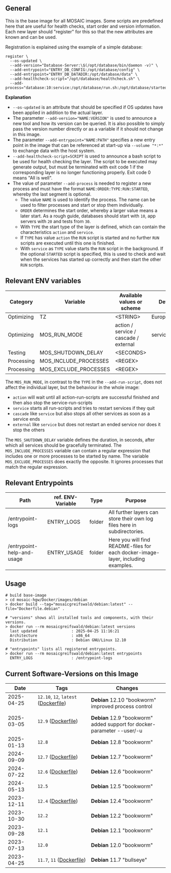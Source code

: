 ## General
This is the base image for all MOSAIC images.
Some scripts are predefined here that are useful for health checks, start order and version information.
Each new layer should "register" for this so that the new attributes are known and can be used.

Registration is explained using the example of a simple database:
```shell
register \
  --os-updated \
  --add-version="Database-Server:\$(/opt/database/bin/daemon -v)" \
  --add-entrypoint="ENTRY_DB_CONFIG:/opt/database/config" \
  --add-entrypoint="ENTRY_DB_DATADIR:/opt/database/data" \
  --add-healthcheck-script="/opt/database/healthcheck.sh" \
  --add-process="database:10:service:/opt/database/run.sh:/opt/database/started.sh"
```
**Explanation**<br>
- `--os-updated` is an attribute that should be specified if OS updates have been applied in addition to the actual layer.
- The parameter `--add-version="NAME:VERSION"` is used to announce a new tool and how its version can be queried. It is also possible to simply pass the version number directly or as a variable if it should not change in this image.
- The parameter `--add-entrypoint="NAME:PATH"` specifies a new entry point in the image that can be referenced at start-up via `--volume "*:*"` to exchange data with the host system.
- `--add-healthcheck-script=SCRIPT` is used to announce a bash script to be used for health checking the layer. The script to be executed may generate output, but must be terminated with exit code 1 if the corresponding layer is no longer functioning properly. Exit code 0 means "All is well".
- The value of parameter `--add-process` is needed to register a new process and must have the format `NAME:ORDER:TYPE:RUN:STARTED`, whereby the last segment is optional.
  - The value `NAME` is used to identify the process. The name can be used to filter processes and start or stop them individually.
  - `ORDER` determines the start order, whereby a larger value means a later start. As a rough guide, databases should start with `10`, app servers with `20` and tests from `30`.
  - With `TYPE` the start type of the layer is defined, which can contain the characteristics `action` and `service`.
  - If `TYPE` has value `action` the `RUN` script is started and no further `RUN` scripts are executed until this one is finished.
  - With `service` as `TYPE` value starts the `RUN` script in the background. If the optional `STARTED` script is specified, this is used to check and wait when the services has started up correctly and then start the other `RUN` scripts.


## Relevant ENV variables
| Category   | Variable              | Available values or scheme            | Default       |
|------------|-----------------------|---------------------------------------|---------------|
| Optimizing | TZ                    | \<STRING\>                            | Europe/Berlin |
| Optimizing | MOS_RUN_MODE          | action / service / cascade / external | service       |
| Testing    | MOS_SHUTDOWN_DELAY    | \<SECONDS\>                           |               |
| Processing | MOS_INCLUDE_PROCESSES | \<REGEX\>                             |               |
| Processing | MOS_EXCLUDE_PROCESSES | \<REGEX\>                             |               |

The `MOS_RUN_MODE`, in contrast to the `TYPE` in the `--add-run-script`, does not affect the individual layer, but the behaviour in the whole image:
- `action` will wait until all action-run-scripts are successful finished and then also stop the service-run-scripts
- `service` starts all run-scripts and tries to restart services if they quit
- `cascade` like `service` but also stops all other services as soon as a service ends
- `external` like `service` but does not restart an ended service nor does it stop the others

The `MOS_SHUTDOWN_DELAY` variable defines the duration, in seconds, after which all services should be gracefully terminated.
The `MOS_INCLUDE_PROCESSES` variable can contain a regular expression that includes one or more processes to be started by name.
The variable `MOS_EXCLUDE_PROCESSES` does exactly the opposite. It ignores processes that match the regular expression.

## Relevant Entrypoints
| Path                       | ref. ENV-Variable | Type   | Purpose                                                                          |
|----------------------------|-------------------|--------|----------------------------------------------------------------------------------|
| /entrypoint-logs           | ENTRY_LOGS        | folder | All further layers can store their own log files here in subdirectories.         |
| /entrypoint-help-and-usage | ENTRY_USAGE       | folder | Here you will find README-files for each docker-image-layer, including examples. |

## Usage
```shell
# build base-image
> cd mosaic-hgw/Docker/images/debian
> docker build --tag="mosaicgreifswald/debian:latest" --file="Dockerfile.debian" .

# "versions" shows all installed tools and components, with their versions.
> docker run --rm mosaicgreifswald/debian:latest versions
  last updated               : 2025-04-25 11:16:21
  Architecture               : x86_64
  Distribution               : Debian GNU/Linux 12.10
  
# "entrypoints" lists all registered entrypoints.
> docker run --rm mosaicgreifswald/debian:latest entrypoints
  ENTRY_LOGS                 : /entrypoint-logs
```

## Current Software-Versions on this Image
| Date               | Tags                                                                                                                                                              | Changes                                                                    |
|--------------------|-------------------------------------------------------------------------------------------------------------------------------------------------------------------|----------------------------------------------------------------------------|
| 2025-04-25<br><br> | `12.10`, `12`, `latest` ([Dockerfile](https://github.com/mosaic-hgw/Docker/blob/a370600c41ce8b19f2b0ed55be81a6aa3000cdf2/image/debian/Dockerfile.debian))<br><br> | **Debian** 12.10 "bookworm"<br>improved process control                    |
| 2025-03-05<br><br> | `12.9` ([Dockerfile](https://github.com/mosaic-hgw/Docker/blob/d5ee0894caa3033284d3caaf4d6373a8810cfb96/image/debian/Dockerfile.debian))<br><br>                  | **Debian** 12.9 "bookworm"<br>added support for docker-parameter --user/-u |
| 2025-01-13         | `12.8`                                                                                                                                                            | **Debian** 12.8 "bookworm"                                                 |
| 2024-09-09         | `12.7` ([Dockerfile](https://github.com/mosaic-hgw/Docker/blob/75e66a88eb961ca664eb754cb9c0c20ee9197c3d/image/debian/Dockerfile.debian))                          | **Debian** 12.7 "bookworm"                                                 |
| 2024-07-22         | `12.6` ([Dockerfile](https://github.com/mosaic-hgw/Docker/blob/d60333bba59fc8c1c6dbbcb3cad5b6180e3e5105/image/debian/Dockerfile.debian))                          | **Debian** 12.6 "bookworm"                                                 |
| 2024-05-13         | `12.5`                                                                                                                                                            | **Debian** 12.5 "bookworm"                                                 |
| 2023-12-11         | `12.4` ([Dockerfile](https://github.com/mosaic-hgw/Docker/blob/5981092ec91894fdcdc6961a79b3b45b2e141b1c/image/base/Dockerfile.base.deb))                          | **Debian** 12.4 "bookworm"                                                 |
| 2023-10-30         | `12.2`                                                                                                                                                            | **Debian** 12.2 "bookworm"                                                 |
| 2023-09-28         | `12.1`                                                                                                                                                            | **Debian** 12.1 "bookworm"                                                 |
| 2023-07-13         | `12.0`                                                                                                                                                            | **Debian** 12.0 "bookworm"                                                 |
| 2023-04-25         | `11.7`, `11` ([Dockerfile](https://github.com/mosaic-hgw/Docker/blob/2af37800a94baed6dff61d6533c499dfb42cd545/image/base/Dockerfile.base.deb))                    | **Debian** 11.7 "bullseye"                                                 |
